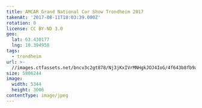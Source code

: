 ```yaml
---
title: AMCAR Grand National Car Show Trondheim 2017
takenAt: '2017-08-11T18:03:39.000Z'
rotation: 0
license: CC BY-ND 3.0
geo:
  lat: 63.430177
  lng: 10.394958
tags:
  - trondheim
url: >-
  //images.ctfassets.net/bncv3c2gt878/Nj3jKxIVrMNHgkJOJ4IoG/4f643b8fb9a7aa51d15904d88df4ed25/amcar-grand-national-car-show-trondheim-2017_36461822946_o
size: 5806244
image:
  width: 5344
  height: 3006
contentType: image/jpeg
---
```


